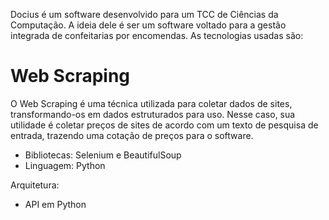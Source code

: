 Docius é um software desenvolvido para um TCC de Ciências da Computação. A ideia dele é ser um software voltado para a gestão integrada de confeitarias por encomendas. As tecnologias usadas são:

# Web Scraping
O Web Scraping é uma técnica utilizada para coletar dados de sites, transformando-os em dados estruturados para uso. Nesse caso, sua utilidade é coletar preços de sites de acordo com um texto de pesquisa de entrada, trazendo uma cotação de preços para o software.
- Bibliotecas: Selenium e BeautifulSoup
- Linguagem: Python

Arquitetura:
- API em Python
